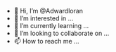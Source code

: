 - 👋 Hi, I’m @Adwardloran
- 👀 I’m interested in ...
- 🌱 I’m currently learning ...
- 💞️ I’m looking to collaborate on ...
- 📫 How to reach me ...

<!---
Adwardloran/Adwardloran is a ✨ special ✨ repository because its `README.md` (this file) appears on your GitHub profile.
You can click the Preview link to take a look at your changes.
--->
